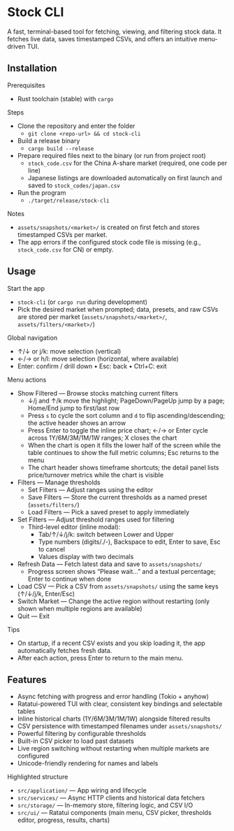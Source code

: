 # Stock CLI

A fast, terminal-based tool for fetching, viewing, and filtering stock data. It fetches live data, saves timestamped CSVs, and offers an intuitive menu-driven TUI.

## Installation

Prerequisites
- Rust toolchain (stable) with `cargo`

Steps
- Clone the repository and enter the folder
  - `git clone <repo-url> && cd stock-cli`
- Build a release binary
  - `cargo build --release`
- Prepare required files next to the binary (or run from project root)
  - `stock_code.csv` for the China A-share market (required, one code per line)
  - Japanese listings are downloaded automatically on first launch and saved to `stock_codes/japan.csv`
- Run the program
  - `./target/release/stock-cli`

Notes
- `assets/snapshots/<market>/` is created on first fetch and stores timestamped CSVs per market.
- The app errors if the configured stock code file is missing (e.g., `stock_code.csv` for CN) or empty.

## Usage

Start the app
- `stock-cli` (or `cargo run` during development)
- Pick the desired market when prompted; data, presets, and raw CSVs are stored per market (`assets/snapshots/<market>/`, `assets/filters/<market>/`)

Global navigation
- ↑/↓ or j/k: move selection (vertical)
- ←/→ or h/l: move selection (horizontal, where available)
- Enter: confirm / drill down • Esc: back • Ctrl+C: exit

Menu actions
- Show Filtered — Browse stocks matching current filters
  - ↓/j and ↑/k move the highlight; PageDown/PageUp jump by a page; Home/End jump to first/last row
  - Press `s` to cycle the sort column and `d` to flip ascending/descending; the active header shows an arrow
  - Press Enter to toggle the inline price chart; ←/→ or Enter cycle across 1Y/6M/3M/1M/1W ranges; X closes the chart
  - When the chart is open it fills the lower half of the screen while the table continues to show the full metric columns; Esc returns to the menu
  - The chart header shows timeframe shortcuts; the detail panel lists price/turnover metrics while the chart is visible
- Filters — Manage thresholds
  - Set Filters — Adjust ranges using the editor
  - Save Filters — Store the current thresholds as a named preset (`assets/filters/`)
  - Load Filters — Pick a saved preset to apply immediately
- Set Filters — Adjust threshold ranges used for filtering
  - Third-level editor (inline modal):
    - Tab/↑/↓/j/k: switch between Lower and Upper
    - Type numbers (digits/./-), Backspace to edit, Enter to save, Esc to cancel
    - Values display with two decimals
- Refresh Data — Fetch latest data and save to `assets/snapshots/`
  - Progress screen shows “Please wait…” and a textual percentage; Enter to continue when done
- Load CSV — Pick a CSV from `assets/snapshots/` using the same keys (↑/↓/j/k, Enter/Esc)
- Switch Market — Change the active region without restarting (only shown when multiple regions are available)
- Quit — Exit

Tips
- On startup, if a recent CSV exists and you skip loading it, the app automatically fetches fresh data.
- After each action, press Enter to return to the main menu.

## Features

- Async fetching with progress and error handling (Tokio + anyhow)
- Ratatui-powered TUI with clear, consistent key bindings and selectable tables
- Inline historical charts (1Y/6M/3M/1M/1W) alongside filtered results
- CSV persistence with timestamped filenames under `assets/snapshots/`
- Powerful filtering by configurable thresholds
- Built-in CSV picker to load past datasets
- Live region switching without restarting when multiple markets are configured
- Unicode-friendly rendering for names and labels

Highlighted structure
- `src/application/` — App wiring and lifecycle
- `src/services/` — Async HTTP clients and historical data fetchers
- `src/storage/` — In-memory store, filtering logic, and CSV I/O
- `src/ui/` — Ratatui components (main menu, CSV picker, thresholds editor, progress, results, charts)
